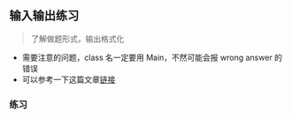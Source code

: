 ## 输入输出练习
> 了解做题形式，输出格式化

* 需要注意的问题，class 名一定要用 Main，不然可能会报 wrong answer 的错误
* 可以参考一下这篇文章[链接](https://blog.csdn.net/shijiebei2009/article/details/17305223)

### 练习
